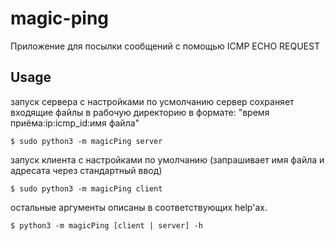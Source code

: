 # magic-ping
Приложение для посылки сообщений с помощью ICMP ECHO REQUEST

## Usage
запуск сервера с настройками по усмолчанию
сервер сохраняет входящие файлы в рабочую директорию
в формате: "время приёма:ip:icmp_id:имя файла"

```$ sudo python3 -m magicPing server```

запуск клиента с настройками по умолчанию
(запрашивает имя файла и адресата через стандартный ввод)

```$ sudo python3 -m magicPing client```

остальные аргументы описаны в соответствующих help'ах.

```$ python3 -m magicPing [client | server] -h```
